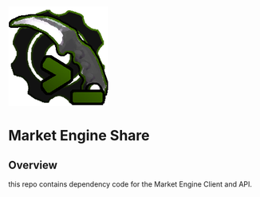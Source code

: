 ![](readme_assets/market_engine_share.png)
# Market Engine Share
## Overview
this repo contains dependency code for the Market Engine Client and API.
